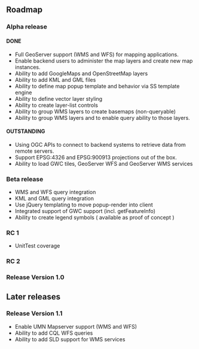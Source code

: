 ## Roadmap

### Alpha release

#### DONE

* Full GeoServer support (WMS and WFS) for mapping applications. 
* Enable backend users to administer the map layers and create new map instances.
* Ability to add GoogleMaps and OpenStreetMap layers
* Ability to add KML and GML files
* Ability to define map popup template and behavior via SS template engine
* Ability to define vector layer styling
* Ability to create layer-list controls
* Ability to group WMS layers to create basemaps (non-queryable)
* Ability to group WMS layers and to enable query ability to those layers.

#### OUTSTANDING

* Using OGC APIs to connect to backend systems to retrieve data from remote servers.
* Support EPSG:4326 and EPSG:900913 projections out of the box.
* Ability to load GWC tiles, GeoServer WFS and GeoServer WMS services

### Beta release

* WMS and WFS query integration
* KML and GML query integration
* Use jQuery templating to move popup-render into client
* Integrated support of GWC support (incl. getFeatureInfo) 
* Ability to create legend symbols ( available as proof of concept )

### RC 1

* UnitTest coverage

### RC 2

### Release Version 1.0

## Later releases 

### Release Version 1.1

* Enable UMN Mapserver support (WMS and WFS)
* Ability to add CQL WFS queries
* Ability to add SLD support for WMS services